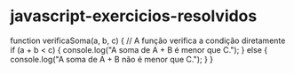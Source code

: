 # javascript-exercicios-resolvidos
function verificaSoma(a, b, c) {
  // A função verifica a condição diretamente
  if (a + b < c) {
    console.log("A soma de A + B é menor que C.");
  } else {
    console.log("A soma de A + B não é menor que C.");
  }
}
